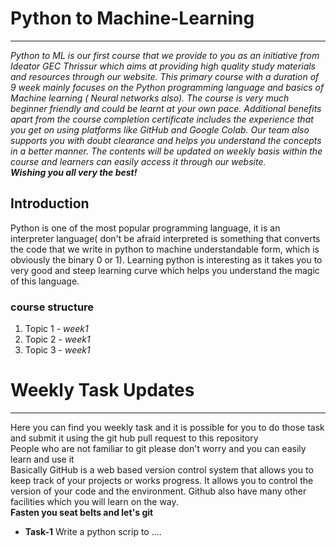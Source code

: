 # Python to Machine-Learning
---
_Python to ML is our first course that we provide to you as an initiative from Ideator GEC Thrissur which aims at providing high quality study materials and 
resources through our website. This primary course with a duration of 9 week mainly focuses on the Python programming language and basics of Machine learning
( Neural networks also). The course is very much beginner friendly and could be learnt at your own pace. Additional benefits apart from the course completion 
certificate includes the experience that you get on using platforms like GitHub and Google Colab. Our team also supports you with doubt clearance and helps you 
understand the concepts in a better manner. The contents will be updated on weekly basis within the course and learners can easily access it through our website.
<br/>
**Wishing you all very the best!**_
<br/>
## Introduction
Python is one of the most popular programming language, it is an interpreter language( don't be afraid interpreted is something that converts the code that we write in python to machine understandable form, which is obviously the binary 0 or 1). Learning python is interesting as it takes you to very good and steep learning curve which helps you understand the magic of this language.
### course structure
1. Topic 1  - *week1*
2. Topic 2  - *week1*
3. Topic 3  - *week1*
# Weekly Task Updates
---
Here you can find you weekly task and it is possible for you to do those task and submit it using the git hub pull request to this repository<br>
People who are not familiar to git please don't worry and you can easily learn and use it<br>
Basically GitHub is a web based version control system that allows you to keep track of your projects or works progress. It allows you to control the version of your code and the environment. Github also have many other facilities which you will learn on the way.<br>
**Fasten you seat belts and let's git**
* **Task-1**
  Write a python scrip to ....


